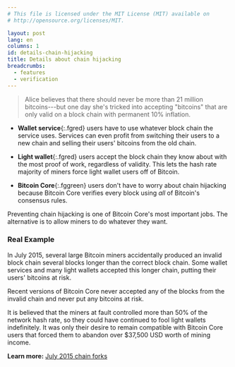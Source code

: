 ```yaml
---
# This file is licensed under the MIT License (MIT) available on
# http://opensource.org/licenses/MIT.

layout: post
lang: en
columns: 1
id: details-chain-hijacking
title: Details about chain hijacking
breadcrumbs:
  - features
  - verification
---
```

> Alice believes that there should never be more than 21 million
> bitcoins---but one day she's tricked into accepting "bitcoins" that
> are only valid on a block chain with permanent 10% inflation.

- **Wallet service**{:.fgred} users have to use whatever block chain the
  service uses.  Services can even profit from switching their users to
  a new chain and selling their users' bitcoins from the old chain.

- **Light wallet**{:.fgred} users accept the block chain they know about
  with the most proof of work, regardless of validity. This lets the hash rate majority of
  miners force light wallet users off of Bitcoin.

- **Bitcoin Core**{:.fggreen} users don't have to worry about chain
  hijacking because Bitcoin Core verifies every block using *all* of
  Bitcoin's consensus rules.

<div class="callout" markdown="block">
Preventing chain hijacking is one of Bitcoin Core's most important jobs.
The alternative is to allow miners to do whatever they want.
</div>

### Real Example

In July 2015, several large Bitcoin miners accidentally produced an
invalid block chain several blocks longer than the correct block chain.
Some wallet services and many light wallets accepted this longer chain,
putting their users' bitcoins at risk.

Recent versions of Bitcoin Core never accepted any of the blocks from
the invalid chain and never put any bitcoins at risk.

It is believed that the miners at fault controlled more than 50% of the
network hash rate, so they could have continued to fool light wallets
indefinitely.  It was only their desire to remain compatible with
Bitcoin Core users that forced them to abandon over $37,500 USD worth of
mining income.

**Learn more:** [July 2015 chain forks](https://en.bitcoin.it/wiki/July_2015_chain_forks)
